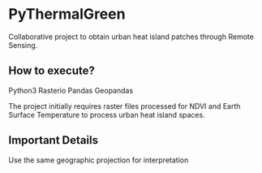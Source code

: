 # PyThermalGreen

Collaborative project to obtain urban heat island patches through Remote Sensing.

## How to execute?

Python3
Rasterio
Pandas
Geopandas

The project initially requires raster files processed for NDVI and Earth Surface Temperature to process urban heat island spaces.

## Important Details

Use the same geographic projection for interpretation

